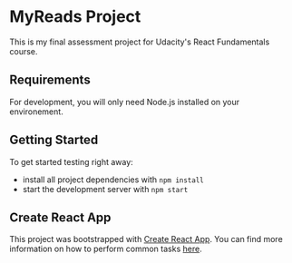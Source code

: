 # MyReads Project

This is my final assessment project for Udacity's React Fundamentals course.

## Requirements

For development, you will only need Node.js installed on your environement.

## Getting Started

To get started testing right away:

- install all project dependencies with `npm install`
- start the development server with `npm start`

## Create React App

This project was bootstrapped with [Create React App](https://github.com/facebookincubator/create-react-app). You can find more information on how to perform common tasks [here](https://github.com/facebookincubator/create-react-app/blob/master/packages/react-scripts/template/README.md).
